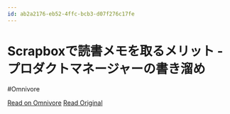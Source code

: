 ```yaml
---
id: ab2a2176-eb52-4ffc-bcb3-d07f276c17fe
---
```


# Scrapboxで読書メモを取るメリット - プロダクトマネージャーの書き溜め
#Omnivore

[Read on Omnivore](https://omnivore.app/me/scrapbox-18ef5159632)
[Read Original](https://func0.hatenablog.com/entry/2023/08/14/161236)

